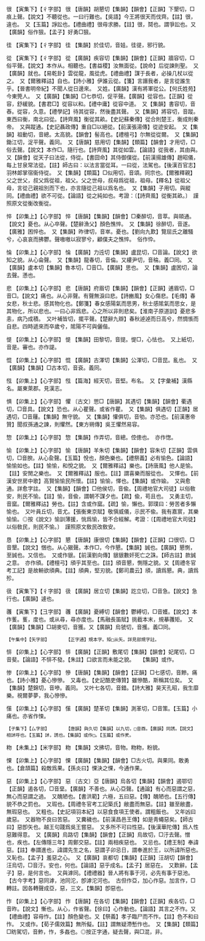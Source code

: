 <!-- { "loadSidebar": true } -->
很	【寅集下】【彳字部】	很	【唐韻】胡懇切【集韻】【韻會】【正韻】下墾切，□痕上聲。【說文】不聽從也。一曰行難也。【吳語】今王將很天而伐齊。【註】很，違也。　又【玉篇】諍訟也。【禮曲禮】很毋求勝。【註】很，鬩也。謂爭訟也。又【廣韻】俗作狠。【孟子】好勇□狠。

徍	【寅集下】【彳字部】	徍	【集韻】於佳切，音娃。徍徥，邪行貌。

從	【寅集下】【彳字部】	從	【廣韻】疾容切【集韻】【韻會】【正韻】牆容切，□俗平聲。【說文】本作从。相聽也。【書益稷】汝無面從。【說命】后從諫則聖。　又【廣韻】就也。【易乾卦】雲從龍，風從虎。【禮曲禮】謀于長者，必操几杖以從之。　又【爾雅釋詁】自也。【詩小雅】伊誰云從。【箋】言譖我者，是言從誰生乎。【晉書明帝紀】不聞人從日邊來。　又姓。【廣韻】漢有將軍從公。【何氏姓苑】今東筦人。　又【廣韻】【集韻】□七恭切，促平聲。【廣韻】從容也。【正韻】從容，舒緩貌。【書君□】從容以和。【禮中庸】從容中道。　又【集韻】書容切，音舂。從容，久意。【禮學記】待其從容，然後盡其聲。　又【集韻】將容切，音蹤。東西曰衡，南北曰從。【詩齊風】衡從其畝。【史記蘇秦傳】從合則楚王，衡成則秦帝。　又與蹤通。【史記聶政傳】重自□以絕從。【前漢張湯傳】從迹安起。　又【集韻】祖動切，音總。太高貌。【韻會】髻高也。【禮檀弓】尔無從從爾。　又【集韻】鋤江切，浞平聲。義同。　又【唐韻】慈用切【集韻】【類篇】【韻會】才用切，□俗去聲。【說文】本作□。隨行也。【詩齊風】其從如雲。【論語】從我者，其由與。　又【韻會】從天子曰法從，侍從。【書囧命】其侍御僕從。【前漢揚雄傳】趙昭儀，每上甘泉常法從。【註】師古曰：以法言當從耳。一曰從，法駕也。【後漢百官志】羽林郞掌宿衞侍從。　又【集韻】【類篇】□似用切，音頌。同宗也。【爾雅釋親】父之世父，叔父爲從祖，祖父。父之世母，叔母爲從祖，祖母。【釋名】從祖父母，言從己親祖別而下也，亦言隨從己祖以爲名也。　又【集韻】子用切。與縱同。【禮曲禮】欲不可從。【論語】從之純如也。考證：〔【詩齊風】從衡其畝。〕　謹照原文從衡改衡從。 

悴	【卯集上】【心字部】	悴	【唐韻】【集韻】【韻會】□秦醉切，音萃。與顇通。【說文】憂也。从心卒聲。【楚辭漁父】顏色憔悴。　又【集韻】徐醉切，音遂。【廣雅】困悴也。　又【集韻】昨律切，音崒。憂也。【劉向九歎】覽屈氏之離騷兮，心哀哀而拂鬱。聲嗷嗷以寂寥兮，顧僕夫之憔悴。　俗作忰。

惀	【卯集上】【心字部】	惀	【廣韻】力迍切【集韻】盧昆切，□音論。【說文】欲知之貌。从心侖聲。　又【集韻】龍春切，音倫。又縷尹切，音稐。義□同。　又【廣韻】盧本切【集韻】魯本切，□音□。【廣韻】思也。　又【集韻】盧困切，論去聲。懣也。

悲	【卯集上】【心字部】	悲	【唐韻】府眉切【集韻】【韻會】【正韻】逋眉切，□音□。【說文】痛也。从心非聲。有聲無淚曰悲。【詩豳風】女心傷悲。【毛傳】春女悲，秋士悲。感其物化也。【鄭箋】春女感陽氣而思男，秋士感隂氣而思女，是其物化，所以悲也。一曰心非爲悲。心之所以非則悲矣。【淮南子原道訓】憂悲多恚，病乃成積。　又叶補皆切，擺平聲。【楚辭九辯】春秋逴逴而日高兮，然惆悵而自悲。四時遞來而卒歲兮，隂陽不可與儷偕。

惿	【卯集上】【心字部】	惿	【集韻】田黎切，音提。惿□，心怯也。　又上紙切，音是。審也。亦作諟。

惃	【卯集上】【心字部】	惃	【廣韻】古渾切【集韻】公渾切，□音昆。亂也。　又【廣韻】【集韻】□古本切，音袞。義同。

惤	【卯集上】【心字部】	惤	【篇海】經天切，音堅。布名。　又【字彙補】漢縣名。屬東萊郡。見漢志。

惧	【卯集上】【心字部】	懼	〔古文〕愳□【唐韻】其遇切【集韻】【韻會】衢遇切，□音具。【說文】恐也。从心瞿聲。或省作瞿。　又【集韻】俱遇切【正韻】居遇切，□音屨。【集韻】無守貌。　又【集韻】懽俱切，音劬。亦恐也。【前漢惠帝贊】聞叔孫通之諫，則懼然。【東方朔傳】吳王懼然易容。

惣	【卯集上】【心字部】	惣	【集韻】作弄切，音總。倥傯也。　亦作愡。

愉	【卯集上】【心字部】	愉	【唐韻】羊朱切【集韻】【韻會】容朱切【正韻】雲俱切，□音腴。从心兪聲。【玉篇】悅也，顏色樂也。【禮祭義】必有愉色。【論語】愉愉如也。【註】愉愉，和悅之貌。　又【爾雅釋詁】樂也。【詩唐風】他人是愉。【註】安閒之樂也。　又【爾雅釋詁】服也。【註】謂喜樂而服從也。　又懌也。【前漢安世房中歌】高賢愉愉民所懷。【註】愉愉，懌也。【集韻】或作婾。　又與愈通。詳愈字註。　又【集韻】【韻會】□他侯切，音偸。【周禮地官大司徒】以俗敎安，則民不愉。【註】愉，音偸，謂朝不謀夕也。【疏】偸，苟且也。　又勇主切，音窳。【爾雅釋詁】勞也。【註】含或作窳。【疏】愉，懶也。郭璞曰：勞苦者多懶愉也。　又叶員丘切，音尤。【張衡東京賦】敬愼威儀，示民不偸。我有嘉賔，其樂愉愉。◎按《說文》愉訓薄援，恌爲愉，皆不合經解。考證：〔【周禮地官大司徒】以俗敎民，則民不愉。〕　謹照原文敎民改敎安。 

恳	【卯集上】【心字部】	懇	【唐韻】康很切【集韻】【韻會】【正韻】口很切，□音墾。【說文】悃也。从心豤聲。本作□，今作懇。【集韻】誠也。【廣韻】懇惻，至誠也。又信也。　又或作貇。【前漢劉向傳】貇貇數奸死亡之誅。【師古註】款誠之意。　亦作頎。【禮檀弓】頎乎其至也。【註】頎音懇，惻隱之貌。又【周禮冬官考工記】是故輈欲頎典。【註】頎典，堅刃貌。【鄭司農云】頎，讀爲懇。典，讀爲殄。

彶	【寅集下】【彳字部】	彶	【廣韻】居立切【集韻】訖立切，□音急。【說文】急行也。【廣韻】遽也。

彠	【寅集下】【彐字部】	彠	【廣韻】憂縛切【韻會】鬱縛切，□音嬳。【說文】本作蒦。蒦，度也。或从尋，尋亦度也。【馬融長笛賦】挑截本末，規摹彠矩。　又【廣韻】【集韻】□胡麥切，音獲。又【廣韻】烏虢切，音擭。義□同。

	【午集中】【矢字部】		【正字通】規本字。矩□从矢。詳見部規字註。

悱	【卯集上】【心字部】	悱	【廣韻】【正韻】敷尾切【集韻】【韻會】妃尾切，□音斐。【論語】不悱不發。【朱註】口欲言而未能之貌。　　【集韻】或作。

惨	【卯集上】【心字部】	慘	【唐韻】【集韻】【韻會】【正韻】□七感切，音黲。痛也。【詩小雅】憂心慘慘。　又毒也。【史記酷吏傳贊】雖慘酷，斯稱其位矣。　又【集韻】楚錦切，音墋。義同。　又叶七各切，音錯。【詩大雅】昊天孔昭，我生靡樂。視爾夢夢，我心慘慘。

憡	【卯集上】【心字部】	憡	【廣韻】楚革切【集韻】測革切，□音策。【玉篇】小痛也。亦省作悚。

	【子集下】【厶字部】		【唐韻】與久切【集韻】以九切，□音酉。【廣韻】同誘。【說文】相訹呼也。【玉篇】訹，誘也。【集韻】或作□。【玉篇】或作羑。

粅	【未集上】【米字部】	粅	【集韻】文拂切，音物。粅粅，粉貌。

惈	【卯集上】【心字部】	惈	【廣韻】【集韻】【韻會】□古火切。與果同。敢勇也。【倉頡篇】殺敵爲果。【孫炎曰】惈決之惈，今通作果。

惡	【卯集上】【心字部】	惡	〔古文〕亞【唐韻】烏各切【集韻】【韻會】遏鄂切【正韻】遏各切，□音堊。【廣韻】不善也。从心亞聲。【通論】有心而惡謂之惡，無心而惡謂之過。　又醜陋也。【書洪範】六極，五曰惡。【傳】醜陋也。【五行傳】貌不恭之罰也。　又瑕也。【周禮冬官考工記築氏】敝盡而無惡。【註】雖至敝盡，無瑕惡也。　又粗也。【史記項羽本紀】以惡食食項王使者。謂粗飯也。　又年凶曰歲惡。　又器物不良曰苦惡。　又糞穢也。【前漢昌邑王傳】如是靑蠅惡矣。【師古曰】惡卽矢也。越王句踐爲吳王嘗惡。　又多所不可曰性惡。【後漢華陀傳】爲人性惡難得意。　又【廣韻】烏路切【集韻】【韻會】【正韻】烏故切，□汙去聲。憎也，疾也。【左傳隱三年】周鄭交惡。【註】兩相疾惡也。　又忌也。【禮王制】奉諱惡。【註】奉謂進也，諱謂先生之名，惡謂子卯忌日，謂奉進於王，以所諱所惡也。　又恥也。【孟子】羞惡之心。　又【廣韻】哀都切【集韻】【正韻】汪胡切【韻會】汪烏切，□音汙。安也，何也。【論語】惡乎成名。【孟子】居惡在。　又歎辭。【孟子】惡，是何言也。　又與滹同。【禮禮器】晉人將有事于河，必先有事于惡池。【古今字考】惡同滹，池同沱，卽滹沱河也。　古但作亞，加心作惡。加言作，□轉註。因各轉聲成亞，惡，三文。【集韻】卽惡也。

怍	【卯集上】【心字部】	怍	【唐韻】在各切【集韻】【韻會】【正韻】疾各切，□音昨。【說文】慚也。从心，作省聲。【徐曰】心作動也。【論語】其言之不怍。又【禮曲禮】容毋怍。【註】顏色變也。又【祭義】孝子臨尸而不怍。【註】色不和曰怍。　又或作。【荀子儒效篇】無所儗。【註】謂無疑滯慙怍也。　又【集韻】【類篇】□眆駕切，音鮓，怍，多姦也。◎按正字通，疑去聲，與□混，非。

